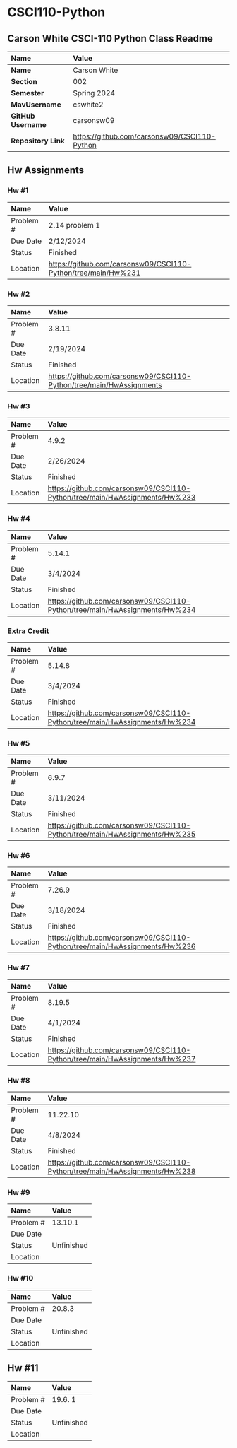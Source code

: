 # CSCI110-Python

## Carson White CSCI-110 Python Class Readme

| Name | Value |
| :--- | :--- |
| **Name** | Carson White |
| **Section** | 002 |
| **Semester** | Spring 2024 |
| **MavUsername** | cswhite2 |
| **GitHub Username** | carsonsw09 |
| **Repository Link** | https://github.com/carsonsw09/CSCI110-Python |

## Hw Assignments 

### Hw #1

| Name | Value |
| :--- | :--- |
| Problem # | 2.14 problem 1 |
| Due Date | 2/12/2024 |
| Status | Finished |
| Location | https://github.com/carsonsw09/CSCI110-Python/tree/main/Hw%231 |

### Hw #2

| Name | Value |
| :--- | :--- |
| Problem # | 3.8.11 |
| Due Date | 2/19/2024 |
| Status | Finished |
| Location | https://github.com/carsonsw09/CSCI110-Python/tree/main/HwAssignments |

### Hw #3

| Name | Value |
| :--- | :--- |
| Problem # | 4.9.2 |
| Due Date | 2/26/2024 |
| Status | Finished |
| Location | https://github.com/carsonsw09/CSCI110-Python/tree/main/HwAssignments/Hw%233 |

### Hw #4

| Name | Value |
| :--- | :--- |
| Problem # | 5.14.1 |
| Due Date | 3/4/2024 |
| Status | Finished |
| Location | https://github.com/carsonsw09/CSCI110-Python/tree/main/HwAssignments/Hw%234 |

### Extra Credit

| Name | Value |
| :--- | :--- |
| Problem # | 5.14.8 |
| Due Date |  3/4/2024 |
| Status | Finished |
| Location | https://github.com/carsonsw09/CSCI110-Python/tree/main/HwAssignments/Hw%234 |

### Hw #5

| Name | Value |
| :--- | :--- | 
| Problem # | 6.9.7 |
| Due Date | 3/11/2024 |
| Status | Finished |
| Location | https://github.com/carsonsw09/CSCI110-Python/tree/main/HwAssignments/Hw%235 |

### Hw #6

| Name | Value |
| :--- | :--- |
| Problem # | 7.26.9 |
| Due Date | 3/18/2024 |
| Status | Finished |
| Location | https://github.com/carsonsw09/CSCI110-Python/tree/main/HwAssignments/Hw%236 |


### Hw #7

| Name | Value |
| :--- | :--- |
| Problem # | 8.19.5 |
| Due Date | 4/1/2024 |
| Status | Finished |
| Location | https://github.com/carsonsw09/CSCI110-Python/tree/main/HwAssignments/Hw%237 |

### Hw #8

| Name | Value |
| :--- | :--- |
| Problem # | 11.22.10 |
| Due Date | 4/8/2024 |
| Status | Finished |
| Location | https://github.com/carsonsw09/CSCI110-Python/tree/main/HwAssignments/Hw%238 |

### Hw #9

| Name | Value |
| :--- | :--- |
| Problem # | 13.10.1 |
| Due Date |
| Status | Unfinished |
| Location |

### Hw #10

| Name | Value |
| :--- | :--- |
| Problem # | 20.8.3 |
| Due Date |
| Status | Unfinished |
| Location |

## Hw #11

| Name | Value |
| :--- | :--- |
| Problem # | 19.6. 1 |
| Due Date |
| Status | Unfinished |
| Location |


